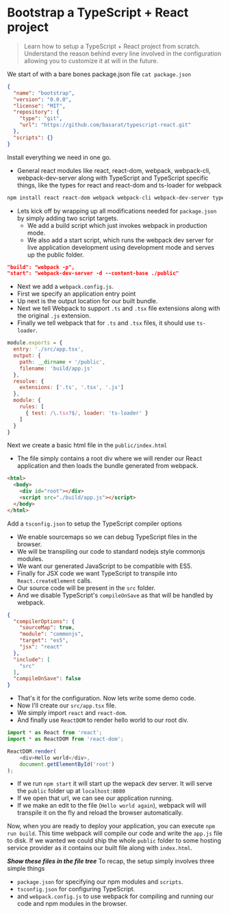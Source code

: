 # Bootstrap a TypeScript + React project
> Learn how to setup a TypeScript + React project from scratch. Understand the reason behind every line involved in the configuration allowing you to customize it at will in the future.

We start of with a bare bones package.json file
`cat package.json`
```json
{
  "name": "bootstrap",
  "version": "0.0.0",
  "license": "MIT",
  "repository": {
    "type": "git",
    "url": "https://github.com/basarat/typescript-react.git"
  },
  "scripts": {}
}
```

Install everything we need in one go.
* General react modules like react, react-dom, webpack, webpack-cli, webpack-dev-server along with TypeScript and TypeScript specific things, like the types for react and react-dom and ts-loader for webpack
```bash
npm install react react-dom webpack webpack-cli webpack-dev-server typescript @types/react @types/react-dom ts-loader
```
* Lets kick off by wrapping up all modifications needed for `package.json` by simply adding two script targets.
  * We add a build script which just invokes webpack in production mode.
  * We also add a start script, which runs the webpack dev server for live application development using development mode and serves up the public folder.

```json
"build": "webpack -p",
"start": "webpack-dev-server -d --content-base ./public"
```

* Next we add a `webpack.config.js`.
* First we specify an application entry point
* Up next is the output location for our built bundle.
* Next we tell Webpack to support `.ts` and `.tsx` file extensions along with the original `.js` extension.
* Finally we tell webpack that for `.ts` and `.tsx` files, it should use `ts-loader`.

```js
module.exports = {
  entry: './src/app.tsx',
  output: {
    path: __dirname + '/public',
    filename: 'build/app.js'
  },
  resolve: {
    extensions: ['.ts', '.tsx', '.js']
  },
  module: {
    rules: [
      { test: /\.tsx?$/, loader: 'ts-loader' }
    ]
  }
}

```

Next we create a basic html file in the `public/index.html`
* The file simply contains a root div where we will render our React application and then loads the bundle generated from webpack.
```html
<html>
  <body>
    <div id="root"></div>
    <script src="./build/app.js"></script>
  </body>
</html>

```

Add a `tsconfig.json` to setup the TypeScript compiler options
* We enable sourcemaps so we can debug TypeScript files in the browser.
* We will be transpiling our code to standard nodejs style commonjs modules.
* We want our generated JavaScript to be compatible with ES5.
* Finally for JSX code we want TypeScript to transpile into `React.createElement` calls.
* Our source code will be present in the `src` folder.
* And we disable TypeScript's `compileOnSave` as that will be handled by webpack.

```json
{
  "compilerOptions": {
    "sourceMap": true,
    "module": "commonjs",
    "target": "es5",
    "jsx": "react"
  },
  "include": [
    "src"
  ],
  "compileOnSave": false
}

```

* That's it for the configuration. Now lets write some demo code.
* Now I'll create our `src/app.tsx` file.
* We simply import `react` and `react-dom`.
* And finally use `ReactDOM` to render hello world to our root div.

```js
import * as React from 'react';
import * as ReactDOM from 'react-dom';

ReactDOM.render(
    <div>Hello world</div>,
    document.getElementById('root')
);

```

* If we run `npm start` it will start up the wepack dev server. It will serve the `public` folder up at `localhost:8080`
* If we open that url, we can see our application running.
* If we make an edit to the file (`Hello world again`), webpack will will transpile it on the fly and reload the browser automatically.

Now, when you are ready to deploy your application, you can execute `npm run build`. This time webpack will compile our code and write the `app.js` file to disk. If we wanted we could ship the whole `public` folder to some hosting service provider as it contains our built file along with `index.html`.

***Show these files in the file tree***
To recap, the setup simply involves three simple things
  * `package.json` for specifying our npm modules and `scripts`.
  * `tsconfig.json` for configuring TypeScript.
  * and `webpack.config.js` to use webpack for compiling and running our code and npm modules in the browser.

